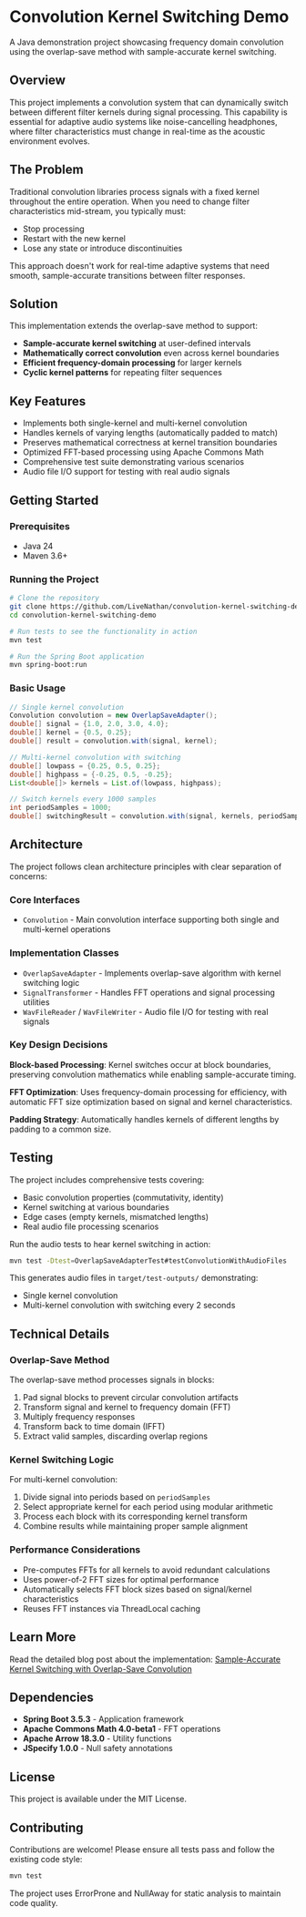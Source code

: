 # Convolution Kernel Switching Demo

A Java demonstration project showcasing frequency domain convolution using the overlap-save method with sample-accurate kernel switching.

## Overview

This project implements a convolution system that can dynamically switch between different filter kernels during signal processing. This capability is essential for adaptive audio systems like noise-cancelling headphones, where filter characteristics must change in real-time as the acoustic environment evolves.

## The Problem

Traditional convolution libraries process signals with a fixed kernel throughout the entire operation. When you need to change filter characteristics mid-stream, you typically must:
- Stop processing
- Restart with the new kernel
- Lose any state or introduce discontinuities

This approach doesn't work for real-time adaptive systems that need smooth, sample-accurate transitions between filter responses.

## Solution

This implementation extends the overlap-save method to support:
- **Sample-accurate kernel switching** at user-defined intervals
- **Mathematically correct convolution** even across kernel boundaries  
- **Efficient frequency-domain processing** for larger kernels
- **Cyclic kernel patterns** for repeating filter sequences

## Key Features

- Implements both single-kernel and multi-kernel convolution
- Handles kernels of varying lengths (automatically padded to match)
- Preserves mathematical correctness at kernel transition boundaries
- Optimized FFT-based processing using Apache Commons Math
- Comprehensive test suite demonstrating various scenarios
- Audio file I/O support for testing with real audio signals

## Getting Started

### Prerequisites

- Java 24
- Maven 3.6+

### Running the Project

```bash
# Clone the repository
git clone https://github.com/LiveNathan/convolution-kernel-switching-demo.git
cd convolution-kernel-switching-demo

# Run tests to see the functionality in action
mvn test

# Run the Spring Boot application
mvn spring-boot:run
```

### Basic Usage

```java
// Single kernel convolution
Convolution convolution = new OverlapSaveAdapter();
double[] signal = {1.0, 2.0, 3.0, 4.0};
double[] kernel = {0.5, 0.25};
double[] result = convolution.with(signal, kernel);

// Multi-kernel convolution with switching
double[] lowpass = {0.25, 0.5, 0.25};
double[] highpass = {-0.25, 0.5, -0.25};
List<double[]> kernels = List.of(lowpass, highpass);

// Switch kernels every 1000 samples
int periodSamples = 1000;
double[] switchingResult = convolution.with(signal, kernels, periodSamples);
```

## Architecture

The project follows clean architecture principles with clear separation of concerns:

### Core Interfaces
- `Convolution` - Main convolution interface supporting both single and multi-kernel operations

### Implementation Classes
- `OverlapSaveAdapter` - Implements overlap-save algorithm with kernel switching logic
- `SignalTransformer` - Handles FFT operations and signal processing utilities
- `WavFileReader` / `WavFileWriter` - Audio file I/O for testing with real signals

### Key Design Decisions

**Block-based Processing**: Kernel switches occur at block boundaries, preserving convolution mathematics while enabling sample-accurate timing.

**FFT Optimization**: Uses frequency-domain processing for efficiency, with automatic FFT size optimization based on signal and kernel characteristics.

**Padding Strategy**: Automatically handles kernels of different lengths by padding to a common size.

## Testing

The project includes comprehensive tests covering:

- Basic convolution properties (commutativity, identity)
- Kernel switching at various boundaries
- Edge cases (empty kernels, mismatched lengths)
- Real audio file processing scenarios

Run the audio tests to hear kernel switching in action:

```bash
mvn test -Dtest=OverlapSaveAdapterTest#testConvolutionWithAudioFiles
```

This generates audio files in `target/test-outputs/` demonstrating:
- Single kernel convolution
- Multi-kernel convolution with switching every 2 seconds

## Technical Details

### Overlap-Save Method

The overlap-save method processes signals in blocks:
1. Pad signal blocks to prevent circular convolution artifacts
2. Transform signal and kernel to frequency domain (FFT)
3. Multiply frequency responses
4. Transform back to time domain (IFFT)
5. Extract valid samples, discarding overlap regions

### Kernel Switching Logic

For multi-kernel convolution:
1. Divide signal into periods based on `periodSamples`
2. Select appropriate kernel for each period using modular arithmetic
3. Process each block with its corresponding kernel transform
4. Combine results while maintaining proper sample alignment

### Performance Considerations

- Pre-computes FFTs for all kernels to avoid redundant calculations
- Uses power-of-2 FFT sizes for optimal performance
- Automatically selects FFT block sizes based on signal/kernel characteristics
- Reuses FFT instances via ThreadLocal caching

## Learn More

Read the detailed blog post about the implementation: [Sample-Accurate Kernel Switching with Overlap-Save Convolution](https://open.substack.com/pub/nathanlively/p/sample-accurate-kernel-switching-overlap-savehtml?r=hhqf8&utm_campaign=post&utm_medium=web&showWelcomeOnShare=true)

## Dependencies

- **Spring Boot 3.5.3** - Application framework
- **Apache Commons Math 4.0-beta1** - FFT operations
- **Apache Arrow 18.3.0** - Utility functions
- **JSpecify 1.0.0** - Null safety annotations

## License

This project is available under the MIT License.

## Contributing

Contributions are welcome! Please ensure all tests pass and follow the existing code style:

```bash
mvn test
```

The project uses ErrorProne and NullAway for static analysis to maintain code quality.
